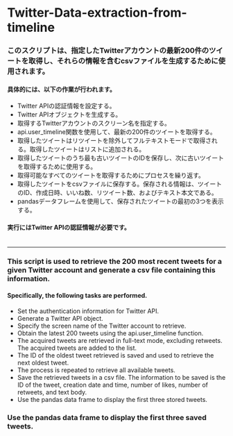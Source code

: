 # Twitter-Data-extraction-from-timeline
### このスクリプトは、指定したTwitterアカウントの最新200件のツイートを取得し、それらの情報を含むcsvファイルを生成するために使用されます。

#### 具体的には、以下の作業が行われます。
- Twitter APIの認証情報を設定する。
- Twitter APIオブジェクトを生成する。
- 取得するTwitterアカウントのスクリーン名を指定する。
- api.user_timeline関数を使用して、最新の200件のツイートを取得する。
- 取得したツイートはリツイートを除外してフルテキストモードで取得される。取得したツイートはリストに追加される。
- 取得したツイートのうち最も古いツイートのIDを保存し、次に古いツイートを取得するために使用する。
- 取得可能なすべてのツイートを取得するためにプロセスを繰り返す。
- 取得したツイートをcsvファイルに保存する。保存される情報は、ツイートのID、作成日時、いいね数、リツイート数、およびテキスト本文である。
- pandasデータフレームを使用して、保存されたツイートの最初の3つを表示する。<br>

#### 実行にはTwitter APIの認証情報が必要です。<br><br>
*************************************************************************************************************************************************************************
### This script is used to retrieve the 200 most recent tweets for a given Twitter account and generate a csv file containing this information.

#### Specifically, the following tasks are performed.
- Set the authentication information for Twitter API.
- Generate a Twitter API object.
- Specify the screen name of the Twitter account to retrieve.
- Obtain the latest 200 tweets using the api.user_timeline function.
- The acquired tweets are retrieved in full-text mode, excluding retweets. The acquired tweets are added to the list.
- The ID of the oldest tweet retrieved is saved and used to retrieve the next oldest tweet.
- The process is repeated to retrieve all available tweets.
- Save the retrieved tweets in a csv file. The information to be saved is the ID of the tweet, creation date and time, number of likes, number of retweets, and text body.
- Use the pandas data frame to display the first three stored tweets.<br>
### Use the pandas data frame to display the first three saved tweets.
